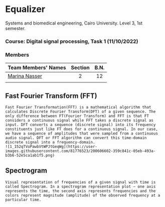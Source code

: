 # Equalizer

Systems and biomedical engineering, Cairo University.
Level 3, 1st semester.
### Course: Digital signal processing, Task 1 (11/10/2022)

### Members
| Team Members' Names                               | Section| B.N. |
|---------------------------------------------------|:------:|:----:|
| [Marina Nasser](https://github.com/MarinaNasser)  |    2   |  12  |
|                                                   |        |      |



## Fast Fourier Transform (FFT)
    Fast Fourier Transformation(FFT) is a mathematical algorithm that calculates Discrete Fourier Transform(DFT) of a given sequence. The only difference between FT(Fourier Transform) and FFT is that FT considers a continuous signal while FFT takes a discrete signal as input. DFT converts a sequence (discrete signal) into its frequency constituents just like FT does for a continuous signal. In our case, we have a sequence of amplitudes that were sampled from a continuous audio signal. DFT or FFT algorithm can convert this time-domain discrete signal into a frequency-domain.
    ![1_152qTVoPawbVtWPJtGeqWg](https://user-images.githubusercontent.com/81776523/200606602-359c841c-05eb-493a-b3b6-52e5ca1ab1f5.png)


## Spectrogram
    Visual representation of frequencies of a given signal with time is called Spectrogram. In a spectrogram representation plot — one axis represents the time, the second axis represents frequencies and the colors represent magnitude (amplitude) of the observed frequency at a particular time.
